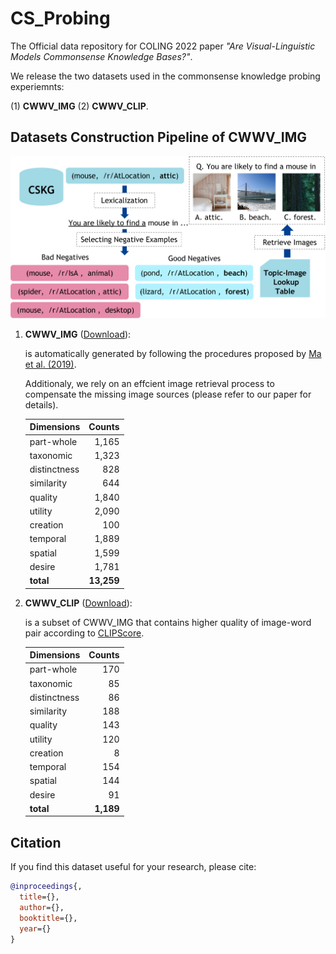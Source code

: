 # CS_Probing
The Official data repository for COLING 2022 paper _"Are Visual-Linguistic Models Commonsense Knowledge Bases?"_.

We release the two datasets used in the commonsense knowledge probing experiemnts: 

(1) **CWWV_IMG** (2) **CWWV_CLIP**.


## Datasets Construction Pipeline of CWWV_IMG
![Overview of CWWV_IMG Dataset Construction Pipeline](https://github.com/Mallory24/CS_Probing/blob/main/data_construction.png)

1. **CWWV_IMG** ([Download](https://drive.google.com/uc?export=download&id=1UdwadtWGBw1qPbXw0AX4Qbx8tAnvmUKT)):

    is automatically generated by following the procedures proposed by [Ma et al. (2019)](https://arxiv.org/abs/2011.03863).
    
    Additionaly, we rely on an effcient image retrieval process to compensate the missing image sources (please refer to our paper for details).

    | Dimensions    |  Counts  | 
    | ------------- | -------------:| 
    | part-whole    | 1,165         |
    | taxonomic     | 1,323         |
    | distinctness  | 828           |
    | similarity    | 644           |
    | quality       | 1,840         |
    | utility       | 2,090         |
    | creation      | 100           |
    | temporal      | 1,889         |
    | spatial       | 1,599         |
    | desire        | 1,781         |
    | **total**     | **13,259**    |

2. **CWWV_CLIP** ([Download](https://drive.google.com/uc?export=download&id=10PsP7jMrQnUNU_oI_Z29clSMXW_Yh1Qo)):

    is a subset of CWWV_IMG that contains higher quality of image-word pair according to [CLIPScore](https://github.com/jmhessel/clipscore).

    | Dimensions    |  Counts  | 
    | ------------- | -------------:| 
    | part-whole    | 170           |
    | taxonomic     | 85            |
    | distinctness  | 86            |
    | similarity    | 188           |
    | quality       | 143           |
    | utility       | 120           |
    | creation      | 8             |
    | temporal      | 154           |
    | spatial       | 144           |
    | desire        | 91            |
    | **total**     | **1,189**     |


## Citation
If you find this dataset useful for your research, please cite:
```bibtex
@inproceedings{,
  title={},
  author={},
  booktitle={},
  year={}
}
```

